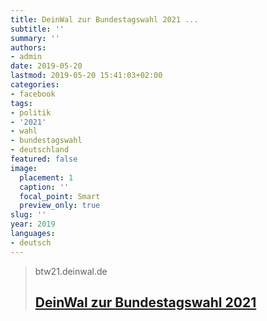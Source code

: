```yaml
---
title: DeinWal zur Bundestagswahl 2021 ...
subtitle: ''
summary: ''
authors:
- admin
date: 2019-05-20
lastmod: 2019-05-20 15:41:03+02:00
categories:
- facebook
tags:
- politik
- '2021'
- wahl
- bundestagswahl
- deutschland
featured: false
image:
  placement: 1
  caption: ''
  focal_point: Smart
  preview_only: true
slug: ''
year: 2019
languages:
- deutsch
---
```


> btw21.deinwal.de
> ## [DeinWal zur Bundestagswahl 2021](https://deinwal.de/home)
>